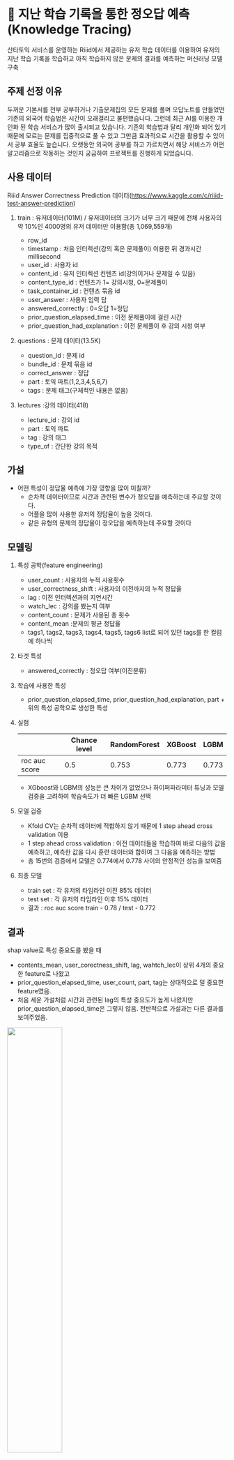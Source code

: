 # :memo: 지난 학습 기록을 통한 정오답 예측 (Knowledge Tracing)

산타토익 서비스를 운영하는 Riiid에서 제공하는 유저 학습 데이터를 이용하여 유저의 지난 학습 기록을 학습하고 아직 학습하지 않은 문제의 결과를 예측하는 머신러닝 모델 구축  

## 주제 선정 이유

두꺼운 기본서를 전부 공부하거나 기출문제집의 모든 문제를 풀며 오답노트를 만들었떤 기존의 외국어 학습법은 시간이 오래걸리고 불편했습니다. 
그런데 최근 AI를 이용한 개인화 된 학습 서비스가 많이 출시되고 있습니다. 기존의 학습법과 달리 개인화 되어 있기 때문에 모르는 문제를 집중적으로 풀 수 있고 그만큼 효과적으로 시간을 활용할 수 있어서 공부 효율도 높습니다. 오랫동안 외국어 공부를 하고 가르치면서 해당 서비스가 어떤 알고리즘으로 작동하는 것인지 궁금하여 프로젝트를 진행하게 되었습니다.

## 사용 데이터
Riiid Answer Correctness Prediction 데이터(https://www.kaggle.com/c/riiid-test-answer-prediction)
1. train : 유저데이터(101M) / 유저데이터의 크기가 너무 크기 때문에 전체 사용자의 약 10%인 4000명의 유저 데이터만 이용함(총 1,069,559개)
    - row_id 
    - timestamp : 처음 인터렉션(강의 혹은 문제풀이) 이용한 뒤 경과시간 millisecond
    - user_id : 사용자 id
    - content_id : 유저 인터렉션 컨텐츠 id(강의이거나 문제일 수 있음)
    - content_type_id : 컨텐츠가 1= 강의시청, 0=문제풀이
    - task_container_id : 컨텐츠 묶음 id
    - user_answer : 사용자 입력 답
    - answered_correctly : 0=오답 1=정답
    - prior_question_elapsed_time : 이전 문제풀이에 걸린 시간
    - prior_question_had_explanation : 이전 문제풀이 후 강의 시청 여부

2. questions : 문제 데이터(13.5K)
    - question_id : 문제 id
    - bundle_id : 문제 묶음 id
    - correct_answer : 정답
    - part : 토익 파트(1,2,3,4,5,6,7)
    - tags : 문제 태그(구체적인 내용은 없음)
 
3. lectures :강의 데이터(418)
    - lecture_id : 강의 id
    - part : 토익 파트
    - tag : 강의 태그 
    - type_of : 간단한 강의 목적


## 가설
* 어떤 특성이 정답율 예측에 가장 영향을 많이 미칠까?
  - 순차적 데이터이므로 시간과 관련된 변수가 정오답을 예측하는데 주요할 것이다.
  - 어플을 많이 사용한 유저의 정답율이 높을 것이다. 
  - 같은 유형의 문제의 정답율이 정오답을 예측하는데 주요할 것이다

## 모델링
1. 특성 공학(feature engineering)
    - user_count : 사용자의 누적 사용횟수
    - user_correctness_shift :	사용자의 이전까지의 누적 정답율
    - lag	: 이전 인터렉션과의 지연시간
    - watch_lec	: 강의를 봤는지 여부
    - content_count	: 문제가 사용된 총 횟수
    - content_mean :문제의 평균 정답율
    - tags1, tags2, tags3, tags4, tags5, tags6	list로 되어 있던 tags를 한 컬럼에 하나씩

2. 타겟 특성
    - answered_correctly : 정오답 여부(이진분류)

3. 학습에 사용한 특성
    - prior_question_elapsed_time, prior_question_had_explanation, part + 위의 특성 공학으로 생성한 특성

4. 실험  

    | |Chance level|RandomForest|XGBoost|LGBM|
    |--|--|--|--|--|
    |roc auc score|0.5|0.753|0.773|0.773|	

      * XGboost와 LGBM의 성능은 큰 차이가 없었으나 하이퍼파라미터 튜닝과 모델 검증을 고려하여 학습속도가 더 빠른 LGBM 선택

5. 모델 검증
    - Kfold CV는 순차적 데이터에 적합하지 않기 때문에 1 step ahead cross validation 이용
    - 1 step ahead cross validation : 이전 데이터들을 학습하여 바로 다음의 값을 예측하고, 예측한 값을 다시 훈련 데이터와 합하여 그 다음을 예측하는 방법
    - 총 15번의 검증에서 모델은 0.774에서 0.778 사이의 안정적인 성능을 보여줌

6. 최종 모델
    - train set : 각 유저의 타임라인 이전 85% 데이터
    - test set : 각 유저의 타임라인 이후 15% 데이터
    - 결과 : roc auc score train - 0.78 / test - 0.772

## 결과
shap value로 특성 중요도를 봤을 때  

  * contents_mean, user_corectness_shift, lag, wahtch_lec이 상위 4개의 중요한 feature로 나왔고  
  * prior_question_elapsed_time, user_count, part, tag는 상대적으로 덜 중요한 feature였음.  
  * 처음 세운 가설처럼 시간과 관련된 lag의 특성 중요도가 높게 나왔지만 prior_question_elapsed_time은 그렇지 않음. 전반적으로 가설과는 다른 결과를 보여주었음.  
    
    
<img src = "https://user-images.githubusercontent.com/75404758/134125848-f64864f3-ed5f-48da-9977-ecde90125e2b.png" width="50%" height="50%"/>

## 한계 및 발전 방향
1. lag의 중요도가 상대적으로 높게 나왔지만 데이터의 분산이 매우 큰 feature이다. 전처리를 더 했어야 정확한 영향력을 볼 수 있었을 것 같다.

2. 현재 모델에서는 part와 tag의 특성중요도가 낮게 나왔지만 경험적으로 생각해보면 문제 유형은 정오답에 영향을 미칠 것 같다.
해당 feature의 영향력을 더 반영할 수 있는 모델이 필요할 것 같다.

3. 순차적 데이터이기 때문에 딥러닝을 적용해 볼 계획이었는데 시간 상 진행하지 못했다. 향후에 딥러닝을 적용해 모델을 더 발전시킬 수 있을 것이라고 기대한다.






